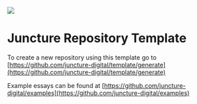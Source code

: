 [![](https://v3.juncture-digital.org/images/wb.svg)](https://v3.juncture-digital.org/wb)

# Juncture Repository Template

<param ve-iframe
src="https://archive.org/embed/DictionaryOfTheEconomicProductsOfIndia4"
fit="contain">

To create a new repository using this template go to [https://github.com/juncture-digital/template/generate](https://github.com/juncture-digital/template/generate)

Example essays can be found at [https://github.com/juncture-digital/examples](https://github.com/juncture-digital/examples)
